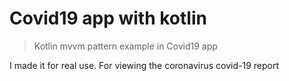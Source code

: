 # Covid19 app with kotlin

> Kotlin mvvm pattern example in Covid19 app 

I made it for real use. For viewing the coronavirus covid-19 report
